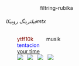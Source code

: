 <html>
    <head>
        <titel>
            filtring-rubika
        </titel>
    </head>
    <body>
        <h6>فیلترینگ روبیکاmtx</h6>
        <font color = "80080">ytff10k</font>
        <font>musik</font>
        <br>
        <font color="0400FF">tentacion</font>
        <br>
        <a href = "http://time.com">your time</a>
        <br>
        <img src ="https://s8.uupload.ir/files/img_20250113_012707_718_pffr.jpg" >
  <img src =https://s8.uupload.ir/files/img_20250113_012317_327_6ui4.jpg> 
  <img src =https://s8.uupload.ir/files/img_20250113_012333_941_ba17.jpg> 
  <img src =https://s8.uupload.ir/files/img_20250113_012707_718_pffr.jpg> 
    
    </body>
</html>
